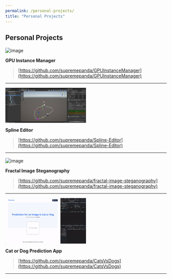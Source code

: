 ```yaml
---
permalink: /personal-projects/
title: "Personal Projects"
---
```


## Personal Projects

<img  src="https://media.licdn.com/dms/image/C4D22AQEnv34e9bdEhA/feedshare-shrink_1280/0/1677606509403?e=1711584000&v=beta&t=Yz_5ir6SVVootu0iSgFrjA0gzh4UKIC64nojtNHcrsI"  align="center" alt="image" width="50%" height="auto">

**GPU Instance Manager**

> [https://github.com/supremepanda/GPUInstanceManager](https://github.com/supremepanda/GPUInstanceManager)
---
<img  src="https://github.com/supremepanda/Spline-Editor/raw/master/screenshots/general_overview.png"  alt="image"  align="center" alt="image" width="50%" height="auto">

**Spline Editor**

> [https://github.com/supremepanda/Spline-Editor](https://github.com/supremepanda/Spline-Editor)
---
<img  src="https://lh3.google.com/u/0/d/10OQd2vx1cXOQezEqjQ_Dm7spBDLY96Ju=w2559-h1270-iv1"  alt="image"  align="center" alt="image" width="50%" height="auto">

**Fractal Image Steganography**

> [https://github.com/supremepanda/fractal-image-steganography](https://github.com/supremepanda/fractal-image-steganography)
---

<img  src="https://github.com/supremepanda/CatsVsDogs/raw/main/cat.gif"  alt="image"  align="center" alt="image" width="50%" height="auto">

**Cat or Dog Prediction App**

> [https://github.com/supremepanda/CatsVsDogs](https://github.com/supremepanda/CatsVsDogs)

---

